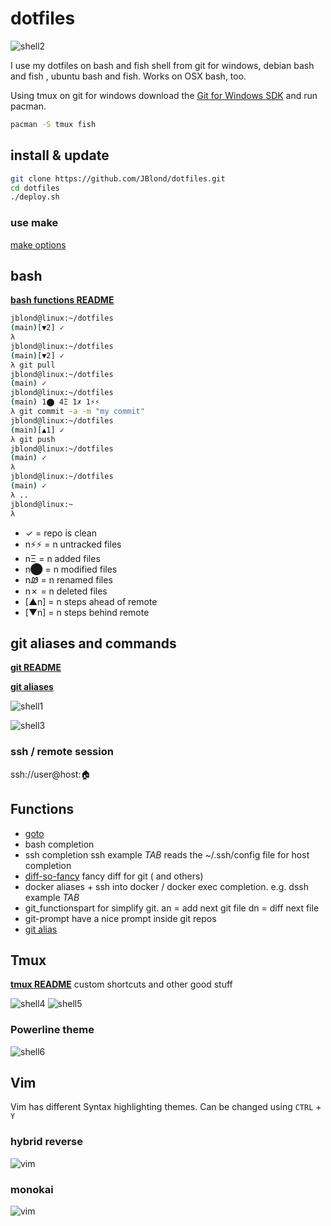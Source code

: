# dotfiles

![shell2](assets/shell02.png)

I use my dotfiles on bash and fish shell from git for windows, debian bash and fish , ubuntu bash and fish. Works on OSX bash, too.

Using tmux on git for windows download the [Git for Windows SDK](https://github.com/git-for-windows/build-extra/releases/latest)
and run pacman.

```bash
pacman -S tmux fish
```

## install & update

```bash
git clone https://github.com/JBlond/dotfiles.git
cd dotfiles
./deploy.sh
```

### use make

[make options](install.md)

## bash

**[bash functions README](bash.md)**

```BASH
jblond@linux:~/dotfiles
(main)[▼2] ✓
λ
jblond@linux:~/dotfiles
(main)[▼2] ✓
λ git pull
jblond@linux:~/dotfiles
(main) ✓
jblond@linux:~/dotfiles
(main) 1⬤ 4Ξ 1✗ 1⚡⚡
λ git commit -a -m "my commit"
jblond@linux:~/dotfiles
(main)[▲1] ✓
λ git push
jblond@linux:~/dotfiles
(main) ✓
λ
jblond@linux:~/dotfiles
(main) ✓
λ ..
jblond@linux:~
λ

```

- ✓ = repo is clean
- n⚡⚡  = n untracked files
- nΞ = n added files
- n⬤ = n modified files
- nᏪ = n renamed files
- n✗ = n deleted files
- [▲n] = n steps ahead of remote
- [▼n] = n steps behind remote

## git aliases and commands

**[git README](git.md)**

**[git aliases](git/aliases.ini#L2-L53)**

![shell1](assets/shell01.png)

![shell3](assets/shell03.png)

### ssh / remote session

ssh://user@host:🏠

## Functions

- [goto](https://github.com/iridakos/goto)
- bash completion
- ssh completion  ssh example *TAB* reads the ~/.ssh/config file for host completion
- [diff-so-fancy](https://github.com/so-fancy/diff-so-fancy) fancy diff for git ( and others)
- docker aliases + ssh into docker / docker exec completion. e.g. dssh example *TAB*
- git_functionspart for simplify git.  an = add next git file dn = diff next file
- git-prompt have a nice prompt inside git repos
- [git alias](git.md)

## Tmux

**[tmux README](tmux.md)** custom shortcuts and other good stuff

![shell4](assets/shell04.png)
![shell5](assets/vim-in-tmux.png)

### Powerline theme

![shell6](assets/powerline-theme.png)

## Vim

Vim has different Syntax highlighting themes. Can be changed using `CTRL` + `Y`

### hybrid reverse

![vim](assets/vim01.png)

### monokai

![vim](assets/vim02.png)

